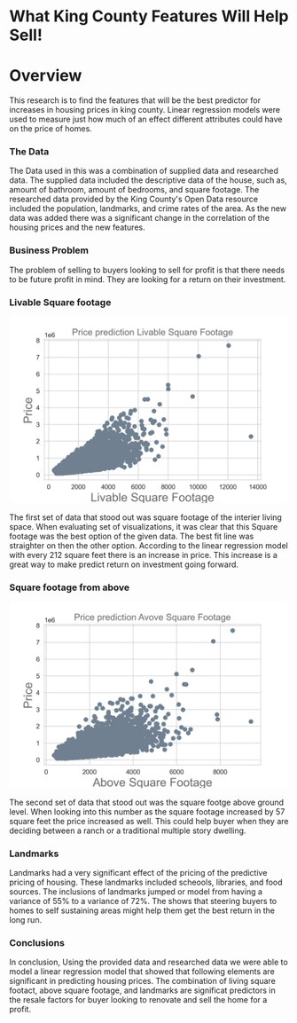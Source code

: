 # What King County Features Will Help Sell!




# Overview

This research is to find the features that will be the best predictor for increases in housing prices in king county. Linear regression models were used to measure just how much of an effect different attributes could have on the price of homes.

### The Data

The Data used in this was a combination of supplied data and researched data. The supplied data included the descriptive data of the house, such as, amount of bathroom, amount of bedrooms, and square footage. The researched data provided by the King County's Open Data resource included the population, landmarks, and crime rates of the area. As the new data was added there was a significant change in the correlation of the housing prices and the new features. 

### Business Problem

The problem of selling to buyers looking to sell for profit is that there needs to be future profit in mind. They are looking for a return on their investment. 

### Livable Square footage
![liveable_chart](./notebooks/images/liveable_chart.png)


The first set of data that stood out was square footage of the interier living space. When evaluating set of visualizations, it was clear that this Square footage was the best option of the given data. The best fit line was straighter on then the other option. According to the linear regression model with every 212 square feet there is an increase in price. This increase is a great way to make predict return on investment going forward.


### Square footage from above 

![Aboveliveable_chart](./notebooks/images/Aboveliveable_chart.png)

The second set of data that stood out was the square footge above ground level. When looking into this number as the square footage increased by 57 square feet the price increased as well. This could help buyer when they are deciding between a ranch or a traditional multiple story dwelling. 

### Landmarks 

Landmarks had a very significant effect of the pricing of the predictive pricing of housing. These landmarks included scheools, libraries, and food sources. The inclusions of landmarks jumped or model from having a variance of 55% to a variance of 72%. The shows that steering buyers to homes to self sustaining areas might help them get the best return in the long run.

### Conclusions

In conclusion, Using the provided data and researched data we were able to model a linear regression model that showed that following elements are significant in predicting housing prices. The combination of living square footact, above square footage, and landmarks are significat predictors in the resale factors for buyer looking to renovate and sell the home for a profit. 


